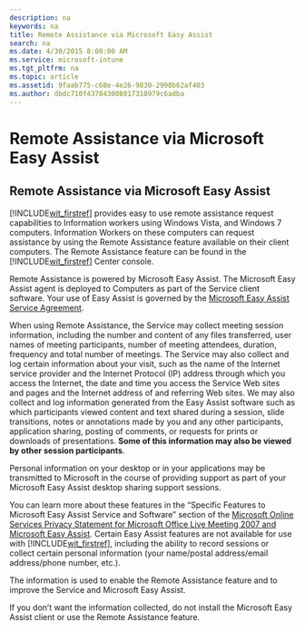 ```yaml
---
description: na
keywords: na
title: Remote Assistance via Microsoft Easy Assist
search: na
ms.date: 4/30/2015 8:00:00 AM
ms.service: microsoft-intune
ms.tgt_pltfrm: na
ms.topic: article
ms.assetid: 9faab775-c68e-4e26-9830-2998b62af403
ms.author: dbdc710f437843008017318979c6adba
---
```

# Remote Assistance via Microsoft Easy Assist

## Remote Assistance via Microsoft Easy Assist
[!INCLUDE[wit_firstref](../Token/wit_firstref_md.md)] provides easy to use remote assistance request capabilities to Information workers using Windows Vista, and Windows 7 computers.  Information Workers on these computers can request assistance by using the Remote Assistance feature available on their client computers. The Remote Assistance feature can be found in the [!INCLUDE[wit_firstref](../Token/wit_firstref_md.md)] Center console.

Remote Assistance is powered by Microsoft Easy Assist. The Microsoft Easy Assist agent is deployed to Computers as part of the Service client software.  Your use of Easy Assist is governed by the [Microsoft Easy Assist Service Agreement](http://go.microsoft.com/fwlink/?LinkId=247512).

When using Remote Assistance, the Service may collect meeting session information, including the number and content of any files transferred, user names of meeting participants, number of meeting attendees, duration, frequency and total number of meetings.  The Service may also collect and log certain information about your visit, such as the name of the Internet service provider and the Internet Protocol (IP) address through which you access the Internet, the date and time you access the Service Web sites and pages and the Internet address of and referring Web sites.  We may also collect and log information generated from the Easy Assist software such as which participants viewed content and text shared during a session, slide transitions, notes or annotations made by you and any other participants, application sharing, posting of comments, or requests for prints or downloads of presentations. **Some of this information may also be viewed by other session participants**.

Personal information on your desktop or in your applications may be transmitted to Microsoft in the course of providing support as part of your Microsoft Easy Assist desktop sharing support sessions.

You can learn more about these features in the “Specific Features to Microsoft Easy Assist Service and Software” section of the [Microsoft Online Services Privacy Statement for Microsoft Office Live Meeting 2007 and Microsoft Easy Assist](http://go.microsoft.com/fwlink/?LinkId=213115). Certain Easy Assist features are not available for use with [!INCLUDE[wit_firstref](../Token/wit_firstref_md.md)], including the ability to record sessions or collect certain personal information (your name/postal address/email address/phone number, etc.).

The information is used to enable the Remote Assistance feature and to improve the Service and Microsoft Easy Assist.

If you don’t want the information collected, do not install the Microsoft Easy Assist client or use the Remote Assistance feature.

